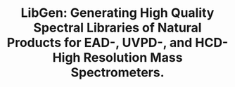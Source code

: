 ---
authors: Kong F, Keshet U, Shen T, Rodriguez E, Fiehn O
carousel: false
doi: 10.1021/acs.analchem.3c02263
featured: false
issue: '46'
journal: Analytical chemistry
keywords: '[]'
landmark: false
layout: ../../layouts/Publication.astro
page: 16810-16818
pmcid: PMC11492814
pmid: 37939222
r03: R03OD034497
title: 'LibGen: Generating High Quality Spectral Libraries of Natural Products for
  EAD-, UVPD-, and HCD-High Resolution Mass Spectrometers.'
volume: '95'
year: 2023
---